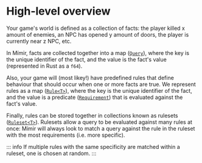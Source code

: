 # High-level overview

Your game's world is defined as a collection of facts: the player killed x amount of enemies, an NPC has opened y amount of doors, the player is currently near z NPC, etc.

In Mímir, facts are collected together into a map ([`Query`](/concepts/query)), where the key is the unique identifier of the fact, and the value is the fact's value (represented in Rust as a `f64`).

Also, your game will (most likey!) have predefined rules that define behaviour that should occur when one or more facts are true. We represent rules as a map ([`Rule<T>`](/concepts/rule)), where the key is the unique identifier of the fact, and the value is a predicate ([`Requirement`](/concepts/requirement)) that is evaluated against the fact's value.

Finally, rules can be stored together in collections known as rulesets ([`Ruleset<T>`](/concepts/ruleset)). Rulesets allow a query to be evaluated against many rules at once: Mímir will always look to match a query against the rule in the ruleset with the most requirements (i.e. more specific).

::: info
If multiple rules with the same specificity are matched within a ruleset, one is chosen at random.
:::